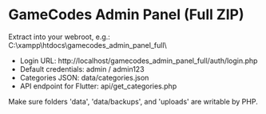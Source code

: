 # GameCodes Admin Panel (Full ZIP)

Extract into your webroot, e.g.:
C:\xampp\htdocs\gamecodes_admin_panel_full\

- Login URL: http://localhost/gamecodes_admin_panel_full/auth/login.php
- Default credentials: admin / admin123
- Categories JSON: data/categories.json
- API endpoint for Flutter: api/get_categories.php

Make sure folders 'data', 'data/backups', and 'uploads' are writable by PHP.
